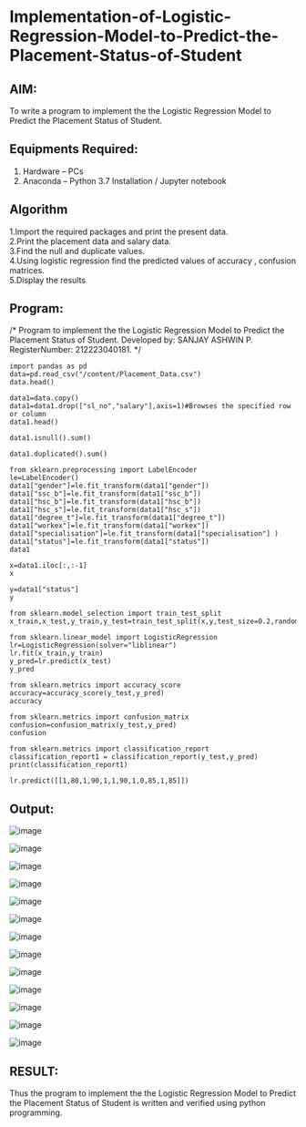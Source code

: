 # Implementation-of-Logistic-Regression-Model-to-Predict-the-Placement-Status-of-Student

## AIM:
To write a program to implement the the Logistic Regression Model to Predict the Placement Status of Student.

## Equipments Required:
1. Hardware – PCs
2. Anaconda – Python 3.7 Installation / Jupyter notebook

## Algorithm
1.Import the required packages and print the present data.   
2.Print the placement data and salary data.    
3.Find the null and duplicate values.  
4.Using logistic regression find the predicted values of accuracy , confusion matrices.    
5.Display the results
## Program:
/*
Program to implement the the Logistic Regression Model to Predict the Placement Status of Student.
Developed by: SANJAY ASHWIN P.
RegisterNumber: 212223040181. 
*/

```
import pandas as pd
data=pd.read_csv("/content/Placement_Data.csv")
data.head()

data1=data.copy()
data1=data1.drop(["sl_no","salary"],axis=1)#Browses the specified row or column
data1.head()

data1.isnull().sum()

data1.duplicated().sum()

from sklearn.preprocessing import LabelEncoder
le=LabelEncoder()
data1["gender"]=le.fit_transform(data1["gender"])
data1["ssc_b"]=le.fit_transform(data1["ssc_b"])
data1["hsc_b"]=le.fit_transform(data1["hsc_b"])
data1["hsc_s"]=le.fit_transform(data1["hsc_s"])
data1["degree_t"]=le.fit_transform(data1["degree_t"])
data1["workex"]=le.fit_transform(data1["workex"])
data1["specialisation"]=le.fit_transform(data1["specialisation"] )     
data1["status"]=le.fit_transform(data1["status"])       
data1 

x=data1.iloc[:,:-1]
x

y=data1["status"]
y

from sklearn.model_selection import train_test_split
x_train,x_test,y_train,y_test=train_test_split(x,y,test_size=0.2,random_state=0)

from sklearn.linear_model import LogisticRegression
lr=LogisticRegression(solver="liblinear")
lr.fit(x_train,y_train)
y_pred=lr.predict(x_test)
y_pred

from sklearn.metrics import accuracy_score
accuracy=accuracy_score(y_test,y_pred)
accuracy

from sklearn.metrics import confusion_matrix
confusion=confusion_matrix(y_test,y_pred)
confusion

from sklearn.metrics import classification_report
classification_report1 = classification_report(y_test,y_pred)
print(classification_report1)

lr.predict([[1,80,1,90,1,1,90,1,0,85,1,85]])
```

## Output:

![image](https://github.com/sanjayashwinP/Implementation-of-Logistic-Regression-Model-to-Predict-the-Placement-Status-of-Student/assets/147473265/43114fa8-03cf-430f-82cb-a4176b3e929b)

![image](https://github.com/sanjayashwinP/Implementation-of-Logistic-Regression-Model-to-Predict-the-Placement-Status-of-Student/assets/147473265/aa042a8b-c886-427d-9154-8fbd85229e43)

![image](https://github.com/sanjayashwinP/Implementation-of-Logistic-Regression-Model-to-Predict-the-Placement-Status-of-Student/assets/147473265/f5cf572c-1ffd-4f07-b9da-faf26e8c3277)

![image](https://github.com/sanjayashwinP/Implementation-of-Logistic-Regression-Model-to-Predict-the-Placement-Status-of-Student/assets/147473265/49c5f707-9220-49cb-bdea-e0612d38d93a)

![image](https://github.com/sanjayashwinP/Implementation-of-Logistic-Regression-Model-to-Predict-the-Placement-Status-of-Student/assets/147473265/81b97d9b-9c5f-4dfe-964a-6538816d414c)

![image](https://github.com/sanjayashwinP/Implementation-of-Logistic-Regression-Model-to-Predict-the-Placement-Status-of-Student/assets/147473265/2d48a8ce-a439-4b1a-a851-094c9f365fcf)

![image](https://github.com/sanjayashwinP/Implementation-of-Logistic-Regression-Model-to-Predict-the-Placement-Status-of-Student/assets/147473265/995954e4-d166-4636-b57c-27f41a93538c)

![image](https://github.com/sanjayashwinP/Implementation-of-Logistic-Regression-Model-to-Predict-the-Placement-Status-of-Student/assets/147473265/ed2d2ed0-2fa1-4639-99e3-48a551694f57)

![image](https://github.com/sanjayashwinP/Implementation-of-Logistic-Regression-Model-to-Predict-the-Placement-Status-of-Student/assets/147473265/dc5ff3ee-6c88-4b40-9729-89c786612682)

![image](https://github.com/sanjayashwinP/Implementation-of-Logistic-Regression-Model-to-Predict-the-Placement-Status-of-Student/assets/147473265/c0f560a8-1b86-4e58-96ca-c263e1f496fc)

![image](https://github.com/sanjayashwinP/Implementation-of-Logistic-Regression-Model-to-Predict-the-Placement-Status-of-Student/assets/147473265/67669994-02b0-493d-bcb7-fda9ae0ec62c)

![image](https://github.com/sanjayashwinP/Implementation-of-Logistic-Regression-Model-to-Predict-the-Placement-Status-of-Student/assets/147473265/45d41c1d-146b-469d-a424-0453c98badc3)

![image](https://github.com/sanjayashwinP/Implementation-of-Logistic-Regression-Model-to-Predict-the-Placement-Status-of-Student/assets/147473265/7663f995-a7e6-4ee8-b07c-614c8070f18f)

## RESULT:
Thus the program to implement the the Logistic Regression Model to Predict the Placement Status of Student is written and verified using python programming.
